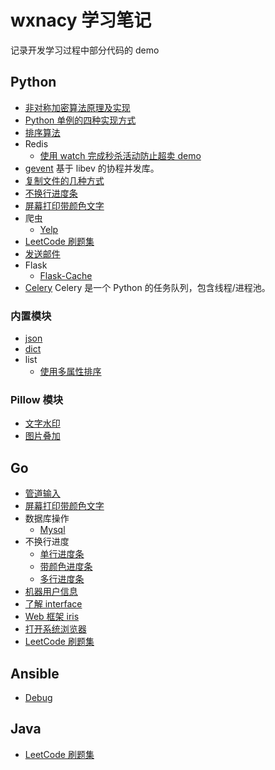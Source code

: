 # wxnacy 学习笔记

记录开发学习过程中部分代码的 demo

## Python

- [非对称加密算法原理及实现](https://github.com/wxnacy/study/tree/master/python/crypto_demo)
- [Python 单例的四种实现方式](https://github.com/wxnacy/study/tree/master/python/singletion)
- [排序算法](https://github.com/wxnacy/study/tree/master/python/sorts)
- Redis
    - [使用 watch 完成秒杀活动防止超卖 demo](https://github.com/wxnacy/study/blob/master/python/redis_demo/README.md#%E4%BD%BF%E7%94%A8-watch-%E5%AE%8C%E6%88%90%E7%A7%92%E6%9D%80%E6%B4%BB%E5%8A%A8%E9%98%B2%E6%AD%A2%E8%B6%85%E5%8D%96-demo)
- [gevent](https://github.com/wxnacy/study/tree/master/python/gevent_demo) 基于 libev 的协程并发库。
- [复制文件的几种方式](https://github.com/wxnacy/study/blob/master/python/simple/copys.py)
- [不换行进度条](https://github.com/wxnacy/study/blob/master/python/simple/single_line_progress.py)
- [屏幕打印带颜色文字](https://github.com/wxnacy/study/blob/master/python/simple/colors.py)
- 爬虫
    - [Yelp](https://github.com/wxnacy/study/blob/master/python/crawler/yelp.py)
- [LeetCode 刷题集](https://github.com/wxnacy/study/blob/master/python/leetcode/README.md)
- [发送邮件](https://github.com/wxnacy/study/blob/master/python/email_demo/myemail.py)
- Flask
    - [Flask-Cache](https://github.com/wxnacy/study/tree/master/python/flask_cache_demo)
- [Celery](https://github.com/wxnacy/study/tree/master/python/celerys) Celery 是一个 Python 的任务队列，包含线程/进程池。

### 内置模块
- [json](https://github.com/wxnacy/study/tree/master/python/builtin_module/jsons)
- [dict](https://github.com/wxnacy/study/tree/master/python/builtin_module/dicts)
- list
    - [使用多属性排序](https://github.com/wxnacy/study/blob/master/python/office_module/list_demo/sort_by_multi_fields.py)

### Pillow 模块

- [文字水印](https://github.com/wxnacy/study/blob/master/python/pillow_demo/text_watermark.py)
- [图片叠加](https://github.com/wxnacy/study/blob/master/python/pillow_demo/overlay.py)

## Go

- [管道输入](https://github.com/wxnacy/study/blob/master/goland/src/args/stdin.go)
- [屏幕打印带颜色文字](https://github.com/wxnacy/study/blob/master/goland/src/color/main.go)
- 数据库操作
    - [Mysql](https://github.com/wxnacy/study/blob/master/goland/src/db/mysql.go)
- 不换行进度
    - [单行进度条](https://github.com/wxnacy/study/blob/master/goland/src/progress/single.go)
    - [带颜色进度条](https://github.com/wxnacy/study/blob/master/goland/src/progress/color.go)
    - [多行进度条](https://github.com/wxnacy/study/blob/master/goland/src/progress/multi.go)
- [机器用户信息](https://github.com/wxnacy/study/blob/master/goland/src/simple/os_user.go)
- [了解 interface](https://github.com/wxnacy/study/tree/master/goland/src/interfaces)
- [Web 框架 iris](https://github.com/wxnacy/study/tree/master/goland/src/iris_examples)
- [打开系统浏览器](https://github.com/wxnacy/study/blob/master/goland/src/open_brower/main.go)
- [LeetCode 刷题集](https://github.com/wxnacy/study/blob/master/goland/src/leetcode/README.md)

## Ansible

- [Debug](https://github.com/wxnacy/study/tree/master/ansible/debug)

## Java

- [LeetCode 刷题集](https://github.com/wxnacy/study/blob/master/java/leetcode/README.md)
